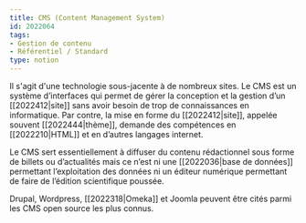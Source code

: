 ```yaml
---
title: CMS (Content Management System)
id: 2022064
tags:
- Gestion de contenu
- Référentiel / Standard
type: notion
---
```


Il s'agit d'une technologie sous-jacente à de nombreux sites. Le CMS est un système d’interfaces qui permet de gérer la conception et la gestion d’un [[2022412|site]] sans avoir besoin de trop de connaissances en informatique. Par contre, la mise en forme du [[2022412|site]], appelée souvent [[2022444|thème]], demande des compétences en [[2022210|HTML]] et en d’autres langages internet.

Le CMS sert essentiellement à diffuser du contenu rédactionnel sous forme de billets ou d’actualités mais ce n’est ni une [[2022036|base de données]] permettant l’exploitation des données ni un éditeur numérique permettant de faire de l’édition scientifique poussée.

Drupal, Wordpress, [[2022318|Omeka]] et Joomla peuvent être cités parmi les CMS open source les plus connus.

